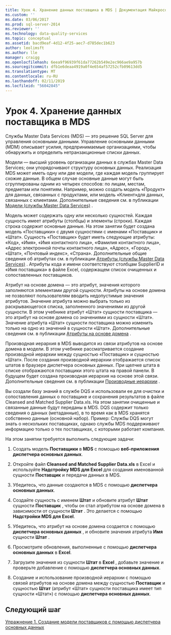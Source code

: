 ```yaml
---
title: Урок 4. Хранение данных поставщика в MDS | Документация Майкрософт
ms.custom: ''
ms.date: 03/06/2017
ms.prod: sql-server-2014
ms.reviewer: ''
ms.technology: data-quality-services
ms.topic: conceptual
ms.assetid: bacd9eaf-4d12-4f25-aec7-d785dec1b623
author: leolimsft
ms.author: lle
manager: craigg
ms.openlocfilehash: 6eea9f96939f61da77262b549e2ec966ae9a957b
ms.sourcegitcommit: dfb1e6deaa4919a0f4e654af57252cfb09613dd5
ms.translationtype: MT
ms.contentlocale: ru-RU
ms.lasthandoff: 02/11/2019
ms.locfileid: "56042845"
---
```

# <a name="lesson-4-storing-supplier-data-in-mds"></a>Урок 4. Хранение данных поставщика в MDS
  Службы Master Data Services (MDS) — это решение SQL Server для управления основными данными. Управление основными данными (MDM) описывает усилия, предпринимаемые организациями, чтобы обнаружить и определить нетранзакционные списки данных.  
  
 Модели — высший уровень организации данных в службах Master Data Services; они упорядочивают структуру основных данных. Реализация MDS может иметь одну или две модели, где каждая модель группирует схожие данные. В общем случае основные данные могут быть сгруппированы одним из четырех способов: по лицам, местам, предметам или понятиям. Например, можно создать модель «Продукт» для данных, связанных с продуктами, или модель «Клиент»для данных, связанных с клиентами. Дополнительные сведения см. в публикации [Модели (службы Master Data Services)](https://msdn.microsoft.com/library/ee633746.aspx) .  
  
 Модель может содержать одну или несколько сущностей. Каждая сущность имеет атрибуты (столбцы) и элементы (строки). Каждая строка содержит основные данные. На этом занятии будет создана модель «Поставщики» с двумя сущностями с именами «Поставщик» и «Штат». Сущность «Поставщик» будет иметь следующие атрибуты: «Код», «Имя», «Имя контактного лица», «Фамилия контактного лица», «Адрес электронной почты контактного лица», «Адрес», «Город», «Штат», «Почтовый индекс», «Страна». Дополнительные общие сведения об атрибутах см. в публикации [Атрибуты (службы Master Data Services)](https://msdn.microsoft.com/library/ee633745.aspx) . Атрибуты кода и имени соответствуют столбцам SupplierID и «Имя поставщика» в файле Excel, содержащем список очищенных и сопоставленных поставщиков.  
  
 Атрибут на основе домена — это атрибут, значения которого заполняются элементами другой сущности. Атрибуты на основе домена не позволяют пользователям вводить недопустимые значения атрибутов. Значение атрибута можно выбрать только из раскрывающегося списка, заполненного значениями из другой сущности. В этом учебнике атрибут «Штат» сущности поставщика — это атрибут на основе домена со значениями из сущности «Штат». Значение атрибута «Штат» сущности поставщика можно изменить только на одно из значений в сущности «Штат». Дополнительные сведения см. в публикации [Атрибуты на основе домена](../master-data-services/domain-based-attributes-master-data-services.md) .  
  
 Производная иерархия в MDS выводится из связи атрибутов на основе домена в модели. В этом учебнике рассматривается создание производной иерархии между сущностью «Поставщик» и сущностью «Штат». После создания производной иерархии отображается список штатов в браузере диспетчера основных данных. При щелчке штата в списке отображаются поставщики этого штата на правой панели. В будущем будет создана производная иерархия на основе этой связи. Дополнительные сведения см. в публикации [Производные иерархии](../master-data-services/derived-hierarchies-master-data-services.md) .  
  
 Вы создали базу знаний в службе DQS и использовали ее для очистки и сопоставления данных о поставщике и сохранения результатов в файле Cleansed and Matched Supplier Data.xls. На этом занятии очищенные и связанные данные будут переданы в MDS. DQS содержит только сведения о данных (метаданные), в то время как в MDS хранятся собственно данные (основной набор). Пример: Службы DQS могут знать о нескольких поставщиках, однако службы MDS поддерживают информацию только о тех поставщиках, с которыми работает компания.  
  
 На этом занятии требуется выполнить следующие задачи:  
  
1.  Создать модель **Поставщики** в **MDS** с помощью **веб-приложения диспетчера основных данных**.  
  
2.  Откройте файл **Cleansed and Matched Supplier Data.xls** в Excel и используйте **Надстройку MDS для Excel** для создания именованной сущности **Поставщик** и передачи данных в MDS.  
  
3.  Убедитесь, что данные создаются в MDS с помощью **диспетчера основных данных**.  
  
4.  Создайте сущность с именем **Штат** и обновите атрибут **Штат** сущности **Поставщик** , чтобы он стал атрибутом на основе домена в зависимости от сущности **Штат** . Это делается с помощью **Надстройки MDS для Excel**.  
  
5.  Убедитесь, что атрибут на основе домена создается с помощью **диспетчера основных данных** , и обновите значения атрибута **Имя** сущности **Штат** .  
  
6.  Просмотрите обновления, выполненные с помощью **диспетчера основных данных** в **Excel**.  
  
7.  Загрузите значения из сущности **Штат** в **Excel** , добавьте значение и проверьте добавление с помощью **диспетчера основных данных**.  
  
8.  Создание и использование производной иерархии с помощью связей атрибутов на основе домена между сущностью **Поставщик** и сущностью **Штат** (атрибут «Штат» сущности поставщика имеет тип сущности «Штат») с помощью **диспетчера основных данных**.  
  
## <a name="next-step"></a>Следующий шаг  
 [Упражнение 1. Создание модели поставщиков с помощью диспетчера основных данных](../../2014/tutorials/task-1-creating-suppliers-model-using-master-data-manager.md)  
  
  

